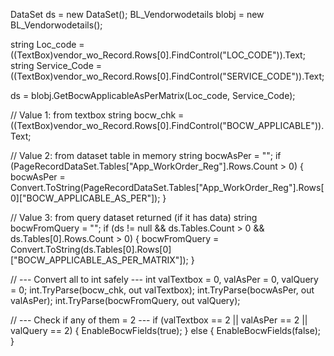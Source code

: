 DataSet ds = new DataSet();
BL_Vendorwodetails blobj = new BL_Vendorwodetails();

string Loc_code = ((TextBox)vendor_wo_Record.Rows[0].FindControl("LOC_CODE")).Text;
string Service_Code = ((TextBox)vendor_wo_Record.Rows[0].FindControl("SERVICE_CODE")).Text;

ds = blobj.GetBocwApplicableAsPerMatrix(Loc_code, Service_Code);

// Value 1: from textbox
string bocw_chk = ((TextBox)vendor_wo_Record.Rows[0].FindControl("BOCW_APPLICABLE")).Text;

// Value 2: from dataset table in memory
string bocwAsPer = "";
if (PageRecordDataSet.Tables["App_WorkOrder_Reg"].Rows.Count > 0)
{
    bocwAsPer = Convert.ToString(PageRecordDataSet.Tables["App_WorkOrder_Reg"].Rows[0]["BOCW_APPLICABLE_AS_PER"]);
}

// Value 3: from query dataset returned (if it has data)
string bocwFromQuery = "";
if (ds != null && ds.Tables.Count > 0 && ds.Tables[0].Rows.Count > 0)
{
    bocwFromQuery = Convert.ToString(ds.Tables[0].Rows[0]["BOCW_APPLICABLE_AS_PER_MATRIX"]);
}

// --- Convert all to int safely ---
int valTextbox = 0, valAsPer = 0, valQuery = 0;
int.TryParse(bocw_chk, out valTextbox);
int.TryParse(bocwAsPer, out valAsPer);
int.TryParse(bocwFromQuery, out valQuery);

// --- Check if any of them = 2 ---
if (valTextbox == 2 || valAsPer == 2 || valQuery == 2)
{
    EnableBocwFields(true);
}
else
{
    EnableBocwFields(false);
}
